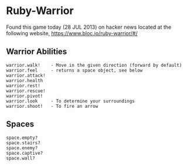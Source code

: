 Ruby-Warrior
============

Found this game today (28 JUL 2013) on hacker news located at the following
website, https://www.bloc.io/ruby-warrior/#/


Warrior Abilities
-----------------

    warrior.walk!    - Move in the given direction (forward by default)
    warrior.feel     - returns a space object, see below
    warrior.attack!
    warrior.health
    warrior.rest!
    warrior.rescue!
    warrior.pivot!
    warrior.look     - To determine your surroundings
    warrior.shoot!   - To fire an arrow



Spaces
------

    space.empty?
    space.stairs?
    space.enemy?
    space.captive?
    space.wall?

